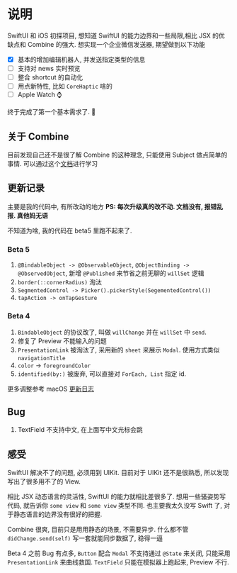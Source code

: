 # 说明

SwiftUI 和 iOS 初探项目, 想知道 SwiftUI 的能力边界和一些局限,相比 JSX 的优缺点和 Combine 的强大.
想实现一个企业微信发送器, 期望做到以下功能

- [x] 基本的增加编辑机器人, 并发送指定类型的信息
- [ ] 支持对 news 实时预览
- [ ] 整合 shortcut 的自动化
- [ ] 用点新特性, 比如 `CoreHaptic` 啥的
- [ ] Apple Watch ⌚️

终于完成了第一个基本需求了. 🌚

## 关于 Combine

目前发现自己还不是很了解 Combine 的这种理念, 只能使用 Subject 做点简单的事情.
可以通过这个[文档](https://heckj.github.io/swiftui-notes/?utm_source=Swift_Developments&utm_medium=email&utm_campaign=Swift_Developments_Issue_191&utm_term=2019-07-09)进行学习

## 更新记录

主要是我的代码中, 有所改动的地方
**PS: 每次升级真的改不动. 文档没有, 报错乱报. 真他妈无语**

不知道为啥, 我的代码在 beta5 里跑不起来了.

### Beta 5

1. `@BindableObject -> @ObservableObject`,  `@ObjectBinding -> @ObservedObject`, 新增 `@Published` 来节省之前无聊的 `willSet` 逻辑
2. `border(::cornerRadius)` 淘汰
3. `SegmentedControl -> Picker().pickerStyle(SegementedControl())` 
4. `tapAction -> onTapGesture`


### Beta 4

1. `BindableObject` 的协议改了, 叫做 `willChange` 并在 `willSet` 中 `send`.
2. 修复了 Preview 不能输入的问题
3. `PresentationLink` 被淘汰了, 采用新的 `sheet` 来展示 `Modal`. 使用方式类似 `navigationTitle`
4. `color` -> `foregroundColor`
5. `identified(by:)` 被废弃, 可以直接对 `ForEach, List` 指定 id.

更多调整参考 macOS [更新日志](https://developer.apple.com/documentation/macos_release_notes/macos_catalina_10_15_beta_4_release_notes)


## Bug

1. TextField 不支持中文, 在上面写中文光标会跳

## 感受

SwiftUI 解决不了的问题, 必须用到 UIKit. 目前对于 UIKit 还不是很熟悉, 所以发现写出了很多用不了的 View.

相比 JSX 动态语言的灵活性, SwiftUI 的能力就相比差很多了. 想用一些骚姿势写代码, 就告诉你 `some view` 和 `some view` 类型不同.
也主要我太久没写 Swift 了, 对于静态语言的边界没有很好的把握.

Combine 很爽, 目前只是用用静态的场景, 不需要异步. 什么都不管 `didChange.send(self)` 写一套就能同步数据了, 稳得一逼

Beta 4 之前 Bug 有点多, `Button` 配合 `Modal` 不支持通过 `@State` 来关闭, 只能采用 `PresentationLink` 来曲线救国.
`TextField` 只能在模拟器上跑起来, Preview 不行.
